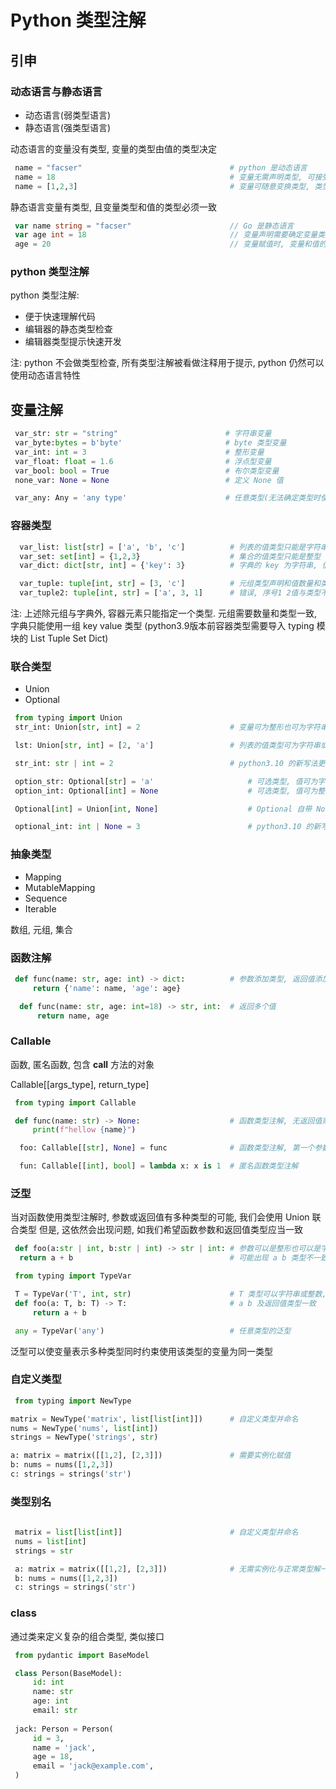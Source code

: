 # Python 类型注解

## 引申

### 动态语言与静态语言

- 动态语言(弱类型语言)
- 静态语言(强类型语言)

动态语言的变量没有类型, 变量的类型由值的类型决定

```python
 name = "facser"                                 # python 是动态语言
 name = 18                                       # 变量无需声明类型, 可接受任意类型的值
 name = [1,2,3]                                  # 变量可随意变换类型, 类型仅在执行时确定
```

静态语言变量有类型, 且变量类型和值的类型必须一致

```go
 var name string = "facser"                      // Go 是静态语言
 var age int = 18                                // 变量声明需要确定变量类型
 age = 20                                        // 变量赋值时, 变量和值的类型必须一致
```

### python 类型注解

python 类型注解:

- 便于快速理解代码
- 编辑器的静态类型检查
- 编辑器类型提示快速开发

注: python 不会做类型检查, 所有类型注解被看做注释用于提示, python 仍然可以使用动态语言特性

## 变量注解

```Python
 var_str: str = "string"                        # 字符串变量
 var_byte:bytes = b'byte'                       # byte 类型变量
 var_int: int = 3                               # 整形变量
 var_float: float = 1.6                         # 浮点型变量
 var_bool: bool = True                          # 布尔类型变量
 none_var: None = None                          # 定义 None 值

 var_any: Any = 'any type'                      # 任意类型(无法确定类型时使用, 减少使用)
```

### 容器类型

```Python
  var_list: list[str] = ['a', 'b', 'c']          # 列表的值类型只能是字符串
  var_set: set[int] = {1,2,3}                    # 集合的值类型只能是整型
  var_dict: dict[str, int] = {'key': 3}          # 字典的 key 为字符串, 值为字符串

  var_tuple: tuple[int, str] = [3, 'c']          # 元组类型声明和值数量和类型均需要一致
  var_tuple2: tuple[int, str] = ['a', 3, 1]      # 错误, 序号1 2值与类型不符, 类型与值数量不一致
```

注: 上述除元组与字典外, 容器元素只能指定一个类型. 元组需要数量和类型一致, 字典只能使用一组 key value 类型
(python3.9版本前容器类型需要导入 typing 模块的 List Tuple Set Dict)

### 联合类型 

- Union
- Optional

```python
 from typing import Union
 str_int: Union[str, int] = 2                    # 变量可为整形也可为字符串

 lst: Union[str, int] = [2, 'a']                 # 列表的值类型可为字符串或整形

 str_int: str | int = 2                          # python3.10 的新写法更直观
```

```python
 option_str: Optional[str] = 'a'                     # 可选类型, 值可为字符串或者 None
 option_int: Optional[int] = None                    # 可选类型, 值可为整形或者 None

 Optional[int] = Union[int, None]                    # Optional 自带 None, 只能再添加一种类型

 optional_int: int | None = 3                        # python3.10 的新写法
```

### 抽象类型

 - Mapping
 - MutableMapping
 - Sequence
 - Iterable

数组, 元组, 集合


### 函数注解

```Python
 def func(name: str, age: int) -> dict:          # 参数添加类型, 返回值添加类型
     return {'name': name, 'age': age}

  def func(name: str, age: int=18) -> str, int:  # 返回多个值
      return name, age
```

### Callable

函数, 匿名函数, 包含 __call__ 方法的对象

Callable[[args_type], return_type] 

```Python
 from typing import Callable

 def func(name: str) -> None:                    # 函数类型注解, 无返回值则默认返回 None
     print(f"hellow {name}")

  foo: Callable[[str], None] = func              # 函数类型注解, 第一个参数是函数参数类型, 第二个是返回值类型

  fun: Callable[[int], bool] = lambda x: x is 1  # 匿名函数类型注解
```

### 泛型

当对函数使用类型注解时, 参数或返回值有多种类型的可能, 我们会使用 Union 联合类型
但是, 这依然会出现问题, 如我们希望函数参数和返回值类型应当一致

```python
 def foo(a:str | int, b:str | int) -> str | int: # 参数可以是整形也可以是字符串
  return a + b                                   # 可能出现 a b 类型不一致情况

 from typing import TypeVar

 T = TypeVar('T', int, str)                      # T 类型可以字符串或整数, 第一个参数和变量名一致(T 'T')
 def foo(a: T, b: T) -> T:                       # a b 及返回值类型一致
     return a + b

 any = TypeVar('any')                            # 任意类型的泛型
```

泛型可以使变量表示多种类型同时约束使用该类型的变量为同一类型

### 自定义类型

```python
 from typing import NewType

matrix = NewType('matrix', list[list[int]])      # 自定义类型并命名
nums = NewType('nums', list[int])               
strings = NewType('strings', str)

a: matrix = matrix([[1,2], [2,3]])               # 需要实例化赋值
b: nums = nums([1,2,3])
c: strings = strings('str')
```

### 类型别名

```python
 
 matrix = list[list[int]]                        # 自定义类型并命名
 nums = list[int]              
 strings = str

 a: matrix = matrix([[1,2], [2,3]])              # 无需实例化与正常类型解一致
 b: nums = nums([1,2,3])
 c: strings = strings('str')

```

### class

通过类来定义复杂的组合类型, 类似接口

```python
 from pydantic import BaseModel

 class Person(BaseModel):
     id: int
     name: str
     age: int
     email: str
     
 jack: Person = Person(
     id = 3,
     name = 'jack',
     age = 18,
     email = 'jack@example.com',
 )
```